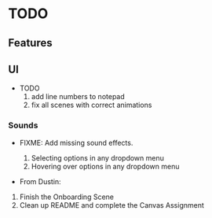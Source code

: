 # TODO

## Features

## UI

- TODO
  1. add line numbers to notepad
  2. fix all scenes with correct animations

### Sounds

- FIXME: Add missing sound effects.

  1. Selecting options in any dropdown menu
  2. Hovering over options in any dropdown menu

- From Dustin:

1. Finish the Onboarding Scene
2. Clean up README and complete the Canvas Assignment
